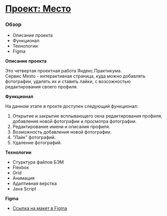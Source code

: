 # [Проект: Место](https://sobresuerte.github.io/mesto/)

### Обзор

* Описание проекта
* Функционал
* Технологии
* Figma

**Описание проекта**

Это четвертая проектная работа Яндекс.Практикума.  
Сервис Mesto - интерактивная страница, куда можно добавлять фотографии, удалять их и ставить лайки, с возсожностью редактирования своего профиля.

**Функционал**

На данном этапе в прокте доступен cледующий функционал:
1. Открытие и закрытие всплывающего окна редактирования профиля, добавления новой фотографии и просмотра фотографии.
2. Редактирование имени и описания профиля.
3. Возможность добавления новой фотографии.
4. "Лайк" фотографий.
5. Удаление фотографий.

**Технологии**
- Стурктура файлов БЭМ
- Flexbox
- Grid 
- Анимация
- Адаптивная верстка
- Java Script

**Figma**

* [Ссылка на макет в Figma](https://www.figma.com/file/2cn9N9jSkmxD84oJik7xL7/JavaScript.-Sprint-4?node-id=0%3A1)

